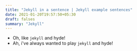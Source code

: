 ```yaml
---
title: "Jekyll in a sentence | Jekyll example sentences"
date: 2021-01-20T19:57:50+05:30
draft: falses
summary: "Jekyll"
---
```

- Oh, like `jekyll` and hyde!
- Ah, i've always wanted to play `jekyll` and hyde!
                 
